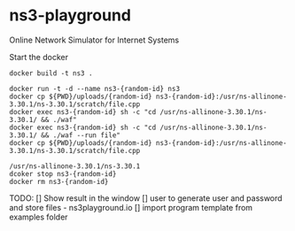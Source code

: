 # ns3-playground
Online Network Simulator for Internet Systems


Start the docker 

```
docker build -t ns3 .
```

```
docker run -t -d --name ns3-{random-id} ns3
docker cp ${PWD}/uploads/{random-id} ns3-{random-id}:/usr/ns-allinone-3.30.1/ns-3.30.1/scratch/file.cpp
docker exec ns3-{random-id} sh -c "cd /usr/ns-allinone-3.30.1/ns-3.30.1/ && ./waf"
docker exec ns3-{random-id} sh -c "cd /usr/ns-allinone-3.30.1/ns-3.30.1/ && ./waf --run file"
docker cp ${PWD}/uploads/{random-id} ns3-{random-id}:/usr/ns-allinone-3.30.1/ns-3.30.1/scratch/file.cpp

/usr/ns-allinone-3.30.1/ns-3.30.1
dcoker stop ns3-{random-id}
docker rm ns3-{random-id}
```

TODO:
[] Show result in the window
[] user to generate user and password and store files - ns3playground.io
[] import program template from examples folder